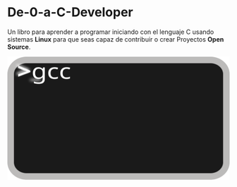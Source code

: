 # De-0-a-C-Developer
Un libro para aprender a programar iniciando con el lenguaje C usando sistemas **Linux** para que seas capaz de contribuir o crear Proyectos **Open Source**.

![Terminal](Imagenes/interprete.svg)


